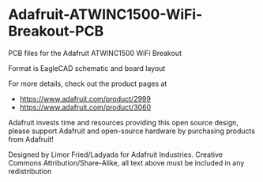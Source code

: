 # Adafruit-ATWINC1500-WiFi-Breakout-PCB
PCB files for the Adafruit ATWINC1500 WiFi Breakout

Format is EagleCAD schematic and board layout

For more details, check out the product pages at

   * https://www.adafruit.com/product/2999
   * https://www.adafruit.com/product/3060

Adafruit invests time and resources providing this open source design, please support Adafruit and open-source hardware by purchasing products from Adafruit!

Designed by Limor Fried/Ladyada for Adafruit Industries.
Creative Commons Attribution/Share-Alike, all text above must be included in any redistribution